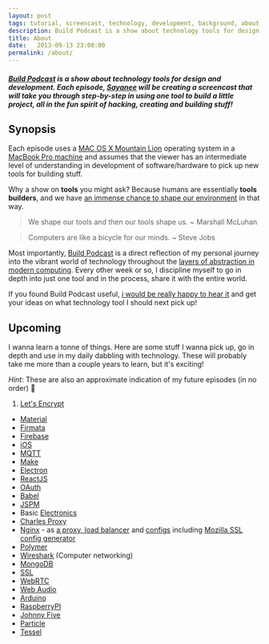 ```yaml
---
layout: post
tags: tutorial, screencast, technology, development, background, about, author
description: Build Podcast is a show about technology tools for design and development. Each episode, Sayanee will be creating a screencast that will take you through step-by-step in using one tool to build a little project, all in the fun spirit of hacking, creating and building stuff!
title: About
date:   2013-09-13 23:00:00
permalink: /about/
---
```


##### [Build Podcast](http://build-podcast.com) is a show about technology tools for design and development. Each episode, [Sayanee](http://sayan.ee) will be creating a screencast that will take you through step-by-step in using one tool to build a little project, all in the fun spirit of hacking, creating and building stuff!

## Synopsis

Each episode uses a [MAC OS X Mountain Lion](http://en.wikipedia.org/wiki/OS_X_Mountain_Lion) operating system in a [MacBook Pro machine](http://support.apple.com/kb/sp541) and assumes that the viewer has an intermediate level of understanding in development of software/hardware to pick up new tools for building stuff.

Why a show on **tools** you might ask? Because humans are essentially **tools builders**, and we have [an immense chance to shape our environment](https://vimeo.com/34017777) in that way.

> We shape our tools and then our tools shape us. ~ Marshall McLuhan

> Computers are like a bicycle for our minds. ~ Steve Jobs

Most importantly, [Build Podcast](http://build-podcast.com) is a direct reflection of my personal journey into the vibrant world of technology throughout the [layers of abstraction in modern computing](https://twitter.com/sayanee_/status/277641534441136128). Every other week or so, I discipline myself to go in depth into just one tool and in the process, share it with the entire world.

If you found Build Podcast useful, [i would be really happy to hear it](http://twitter.com/sayanee_) and get your ideas on what technology tool I should next pick up!

<a name="upcoming"></a>
## Upcoming

I wanna learn a tonne of things. Here are some stuff I wanna pick up, go in depth and use in my daily dabbling with technology. These will probably take me more than a couple years to learn, but it's exciting!

*Hint*: These are also an approximate indication of my future episodes (in no order) :tada:

1. [Let's Encrypt](https://letsencrypt.org/)
- [Material](https://design.google.com/)
- [Firmata](https://github.com/firmata/protocol)
- [Firebase](https://www.firebase.com/)
- [iOS](https://developer.apple.com/library/ios/documentation/iPhone/Conceptual/iPhoneOSProgrammingGuide/Introduction/Introduction.html)
- [MQTT](http://mqtt.org/)
- [Make](https://www.gnu.org/software/make/manual/make.html)
- [Electron](http://electron.atom.io/)
- [ReactJS](http://facebook.github.io/react/)
- [OAuth](http://oauth.net/)
- [Babel](https://babeljs.io/)
- [JSPM](http://jspm.io/)
- Basic [Electronics](http://www.amazon.com/Getting-Started-Electronics-Forrest-Mims/dp/0945053282)
- [Charles Proxy](http://www.charlesproxy.com/)
- [Nginx](https://www.nginx.com/) - as [a proxy, load balancer](https://twitter.com/thomasdarimont/status/685045430577688576) and [configs](https://twitter.com/thomasdarimont/status/685045617299722240) including [Mozilla SSL config generator](https://mozilla.github.io/server-side-tls/ssl-config-generator/)
- [Polymer](http://www.polymer-project.org/)
- [Wireshark](http://www.wireshark.org/) (Computer networking)
- [MongoDB](http://www.mongodb.org/)
- [SSL](http://en.wikipedia.org/wiki/Secure_Socket_Layer)
- [WebRTC](http://www.webrtc.org/)
- [Web Audio](http://webaudio.github.io/web-audio-api/)
- [Arduino](http://www.arduino.cc/)
- [RaspberryPI](http://www.raspberrypi.org/)
- [Johnny Five](https://github.com/rwaldron/johnny-five)
- [Particle](https://www.particle.io/)
- [Tessel](https://tessel.io/)
